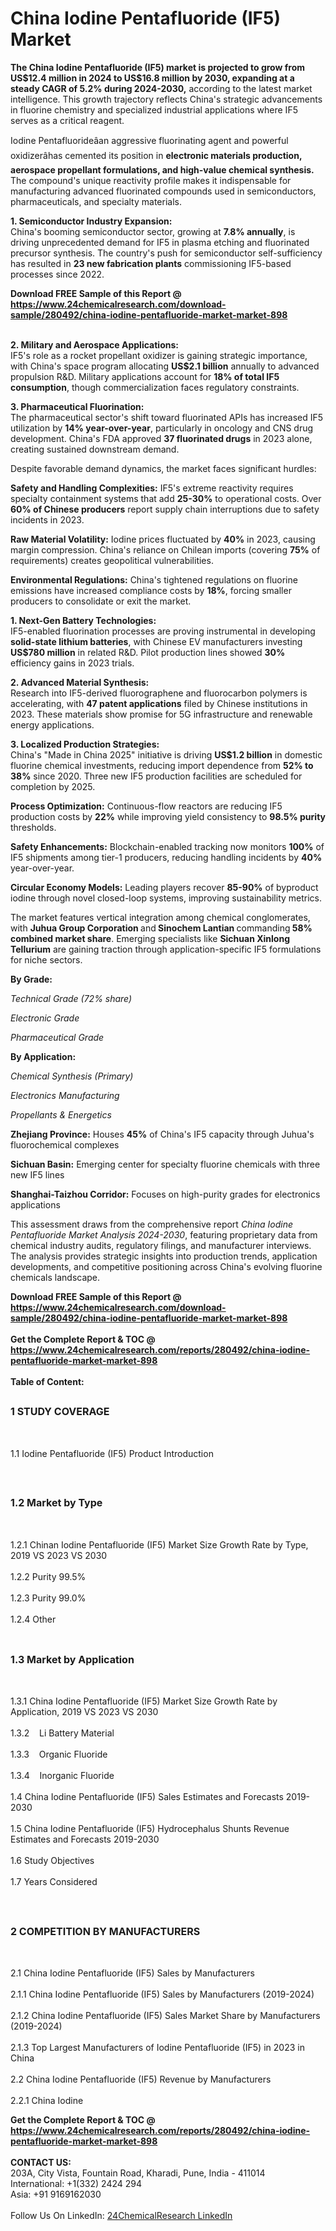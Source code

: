<h1>China Iodine Pentafluoride (IF5) Market</h1><p><strong>The China Iodine Pentafluoride (IF5) market is projected to grow from US$12.4 million in 2024 to US$16.8 million by 2030, expanding at a steady CAGR of 5.2% during 2024-2030,</strong> according to the latest market intelligence. This growth trajectory reflects China's strategic advancements in fluorine chemistry and specialized industrial applications where IF5 serves as a critical reagent.</p><p>Iodine Pentafluorideâan aggressive fluorinating agent and powerful oxidizerâhas cemented its position in <strong>electronic materials production, aerospace propellant formulations, and high-value chemical synthesis.</strong> The compound's unique reactivity profile makes it indispensable for manufacturing advanced fluorinated compounds used in semiconductors, pharmaceuticals, and specialty materials.</p><p><strong>1. Semiconductor Industry Expansion:</strong><br>
China's booming semiconductor sector, growing at <strong>7.8% annually</strong>, is driving unprecedented demand for IF5 in plasma etching and fluorinated precursor synthesis. The country's push for semiconductor self-sufficiency has resulted in <strong>23 new fabrication plants</strong> commissioning IF5-based processes since 2022.</p><div><b>Download FREE Sample of this Report @ 
            <a href="https://www.24chemicalresearch.com/download-sample/280492/china-iodine-pentafluoride-market-market-898">
            https://www.24chemicalresearch.com/download-sample/280492/china-iodine-pentafluoride-market-market-898</a></b></div><br><p><strong>2. Military and Aerospace Applications:</strong><br>
IF5's role as a rocket propellant oxidizer is gaining strategic importance, with China's space program allocating <strong>US$2.1 billion</strong> annually to advanced propulsion R&amp;D. Military applications account for <strong>18% of total IF5 consumption</strong>, though commercialization faces regulatory constraints.</p><p><strong>3. Pharmaceutical Fluorination:</strong><br>
The pharmaceutical sector's shift toward fluorinated APIs has increased IF5 utilization by <strong>14% year-over-year</strong>, particularly in oncology and CNS drug development. China's FDA approved <strong>37 fluorinated drugs</strong> in 2023 alone, creating sustained downstream demand.</p><p>Despite favorable demand dynamics, the market faces significant hurdles:</p><p><strong>Safety and Handling Complexities:</strong> IF5's extreme reactivity requires specialty containment systems that add <strong>25-30%</strong> to operational costs. Over <strong>60% of Chinese producers</strong> report supply chain interruptions due to safety incidents in 2023.</p><p><strong>Raw Material Volatility:</strong> Iodine prices fluctuated by <strong>40%</strong> in 2023, causing margin compression. China's reliance on Chilean imports (covering <strong>75%</strong> of requirements) creates geopolitical vulnerabilities.</p><p><strong>Environmental Regulations:</strong> China's tightened regulations on fluorine emissions have increased compliance costs by <strong>18%</strong>, forcing smaller producers to consolidate or exit the market.</p><p><strong>1. Next-Gen Battery Technologies:</strong><br>
IF5-enabled fluorination processes are proving instrumental in developing <strong>solid-state lithium batteries</strong>, with Chinese EV manufacturers investing <strong>US$780 million</strong> in related R&amp;D. Pilot production lines showed <strong>30%</strong> efficiency gains in 2023 trials.</p><p><strong>2. Advanced Material Synthesis:</strong><br>
Research into IF5-derived fluorographene and fluorocarbon polymers is accelerating, with <strong>47 patent applications</strong> filed by Chinese institutions in 2023. These materials show promise for 5G infrastructure and renewable energy applications.</p><p><strong>3. Localized Production Strategies:</strong><br>
China's "Made in China 2025" initiative is driving <strong>US$1.2 billion</strong> in domestic fluorine chemical investments, reducing import dependence from <strong>52% to 38%</strong> since 2020. Three new IF5 production facilities are scheduled for completion by 2025.</p><p><strong>Process Optimization:</strong> Continuous-flow reactors are reducing IF5 production costs by <strong>22%</strong> while improving yield consistency to <strong>98.5% purity</strong> thresholds.</p><p><strong>Safety Enhancements:</strong> Blockchain-enabled tracking now monitors <strong>100%</strong> of IF5 shipments among tier-1 producers, reducing handling incidents by <strong>40%</strong> year-over-year.</p><p><strong>Circular Economy Models:</strong> Leading players recover <strong>85-90%</strong> of byproduct iodine through novel closed-loop systems, improving sustainability metrics.</p><p>The market features vertical integration among chemical conglomerates, with <strong>Juhua Group Corporation </strong>and<strong> Sinochem Lantian </strong>commanding<strong> 58% combined market share</strong>. Emerging specialists like <strong>Sichuan Xinlong Tellurium</strong> are gaining traction through application-specific IF5 formulations for niche sectors.</p><p><strong>By Grade:</strong></p><p><em>Technical Grade (72% share)</em></p><p><em>Electronic Grade</em></p><p><em>Pharmaceutical Grade</em></p><p><strong>By Application:</strong></p><p><em>Chemical Synthesis (Primary)</em></p><p><em>Electronics Manufacturing</em></p><p><em>Propellants &amp; Energetics</em></p><p><strong>Zhejiang Province:</strong> Houses <strong>45%</strong> of China's IF5 capacity through Juhua's fluorochemical complexes</p><p><strong>Sichuan Basin:</strong> Emerging center for specialty fluorine chemicals with three new IF5 lines</p><p><strong>Shanghai-Taizhou Corridor:</strong> Focuses on high-purity grades for electronics applications</p><p>This assessment draws from the comprehensive report <em>China Iodine Pentafluoride Market Analysis 2024-2030</em>, featuring proprietary data from chemical industry audits, regulatory filings, and manufacturer interviews. The analysis provides strategic insights into production trends, application developments, and competitive positioning across China's evolving fluorine chemicals landscape.</p><div><b>Download FREE Sample of this Report @ 
            <a href="https://www.24chemicalresearch.com/download-sample/280492/china-iodine-pentafluoride-market-market-898">
            https://www.24chemicalresearch.com/download-sample/280492/china-iodine-pentafluoride-market-market-898</a></b></div><br><div><b>Get the Complete Report & TOC @ 
            <a href="https://www.24chemicalresearch.com/reports/280492/china-iodine-pentafluoride-market-market-898">
            https://www.24chemicalresearch.com/reports/280492/china-iodine-pentafluoride-market-market-898</a></b></div><br>
            <b>Table of Content:</b><p><h2><span style="font-size:16px"><strong>1 STUDY COVERAGE</strong></span></h2><br />
<p>1.1 Iodine Pentafluoride (IF5) Product Introduction</p><br />
<h2><span style="font-size:16px"><strong>1.2 Market by Type</strong></span></h2><br />
<p>1.2.1 Chinan Iodine Pentafluoride (IF5) Market Size Growth Rate by Type, 2019 VS 2023 VS 2030<br /><br />
1.2.2 Purity 99.5%&nbsp;&nbsp; &nbsp;<br /><br />
1.2.3 Purity 99.0%<br /><br />
1.2.4 Other<br /><br />
<h2><span style="font-size:16px"><strong>1.3 Market by Application</strong></span></h2><br />
<p>1.3.1 China Iodine Pentafluoride (IF5) Market Size Growth Rate by Application, 2019 VS 2023 VS 2030<br /><br />
1.3.2&nbsp;&nbsp; &nbsp;Li Battery Material<br /><br />
1.3.3&nbsp;&nbsp; &nbsp;Organic Fluoride<br /><br />
1.3.4&nbsp;&nbsp; &nbsp;Inorganic Fluoride<br /><br />
1.4 China Iodine Pentafluoride (IF5) Sales Estimates and Forecasts 2019-2030<br /><br />
1.5 China Iodine Pentafluoride (IF5) Hydrocephalus Shunts Revenue Estimates and Forecasts 2019-2030<br /><br />
1.6 Study Objectives<br /><br />
1.7 Years Considered</p><br />
<h2><span style="font-size:16px"><strong>2 COMPETITION BY MANUFACTURERS</strong></span></h2><br />
<p>2.1 China Iodine Pentafluoride (IF5) Sales by Manufacturers<br /><br />
2.1.1 China Iodine Pentafluoride (IF5) Sales by Manufacturers (2019-2024)<br /><br />
2.1.2 China Iodine Pentafluoride (IF5) Sales Market Share by Manufacturers (2019-2024)<br /><br />
2.1.3 Top Largest Manufacturers of Iodine Pentafluoride (IF5) in 2023 in China<br /><br />
2.2 China Iodine Pentafluoride (IF5) Revenue by Manufacturers<br /><br />
2.2.1 China Iodine </p><div><b>Get the Complete Report & TOC @ 
            <a href="https://www.24chemicalresearch.com/reports/280492/china-iodine-pentafluoride-market-market-898">
            https://www.24chemicalresearch.com/reports/280492/china-iodine-pentafluoride-market-market-898</a></b></div><br><b>CONTACT US:</b><br>
            203A, City Vista, Fountain Road, Kharadi, Pune, India - 411014<br>
            International: +1(332) 2424 294<br>
            Asia: +91 9169162030 <br><br>
            Follow Us On LinkedIn: <a href="https://www.linkedin.com/company/24chemicalresearch/">24ChemicalResearch LinkedIn</a>